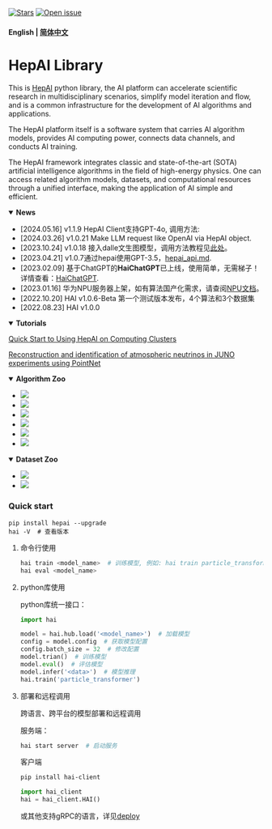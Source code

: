 [![Stars](https://img.shields.io/github/stars/zhangzhengde0225/CDNet)](
https://github.com/zhangzhengde0225/hai)
[![Open issue](https://img.shields.io/github/issues/zhangzhengde0225/CDNet)](
https://github.com/zhangzhengde0225/hai/issues)
<!-- [![Datasets](https://img.shields.io/static/v1?label=Download&message=datasets&color=green)](
https://github.com/zhangzhengde0225/CDNet/blob/master/docs/DATASETS.md)
[![Datasets](https://img.shields.io/static/v1?label=Download&message=source_code&color=orange)](
https://github.com/zhangzhengde0225/CDNet/archive/refs/heads/master.zip) -->

#### English | [简体中文](https://github.com/zhangzhengde0225/hai/blob/main/docs/readme_zh_cn.md)

# HepAI Library
This is [HepAI](https://ai.ihep.ac.cn) python library, the AI platform can accelerate scientific research in multidisciplinary scenarios, simplify model iteration and flow, and is a common infrastructure for the development of AI algorithms and applications.

The HepAI platform itself is a software system that carries AI algorithm models, provides AI computing power, connects data channels, and conducts AI training.

The HepAI framework integrates classic and state-of-the-art (SOTA) artificial intelligence algorithms in the field of high-energy physics. One can access related algorithm models, datasets, and computational resources through a unified interface, making the application of AI simple and efficient.

<details open>
<summary><b>News</b></summary>

+ [2024.05.16] v1.1.9 HepAI Client支持GPT-4o, 调用方法:
+ [2024.03.26] v1.0.21 Make LLM request like OpenAI via HepAI object.
+ [2023.10.24] v1.0.18 接入dalle文生图模型，调用方法教程见[此处](https://note.ihep.ac.cn/s/EG60U1Rtf)。
+ [2023.04.21] v1.0.7通过hepai使用GPT-3.5，[hepai_api.md](docs/hepai_api.md).
+ [2023.02.09] 基于ChatGPT的**HaiChatGPT**已上线，使用简单，无需梯子！详情查看：[HaiChatGPT](https://code.ihep.ac.cn/zdzhang/haichatgpt).
+ [2023.01.16] 华为NPU服务器上架，如有算法国产化需求，请查阅[NPU文档](docs/computing_power/npu_power_doc.md)。
+ [2022.10.20] HAI v1.0.6-Beta 第一个测试版本发布，4个算法和3个数据集
+ [2022.08.23] HAI v1.0.0
</details>

<details open>
<summary><b>Tutorials</b></summary>

[Quick Start to Using HepAI on Computing Clusters](docs/quickstart_hpc.md)

[Reconstruction and identification of atmospheric neutrinos in JUNO experiments using PointNet](https://code.ihep.ac.cn/zhangyiyu/pointnet)

</details>

<details open>
<summary><b>Algorithm Zoo</b></summary>
<a href="https://code.ihep.ac.cn/zdzhang/hai/-/blob/main/docs/model_zoo.md">
    <ul>
    <li>
    <img src="https://img.shields.io/static/v1?style=social&label=粒子物理&message=4 online, 3 TODO">
    <li>
    <img src="https://img.shields.io/static/v1?style=social&label=天体物理&message=1 TODO">
    <li>
    <img src="https://img.shields.io/static/v1?style=social&label=同步辐射&message=2 TODO">
    <li>
    <img src="https://img.shields.io/static/v1?style=social&label=中子物理&message=0">
    <li>
    <img src="https://img.shields.io/static/v1?style=social&label=通用神经网络&message=2 online, 5 TODO">
    <li>
    <img src="https://img.shields.io/static/v1?style=social&label=经典机器学习&message=TODO">
    </ul>
    </a>
    
</details>

<details open>
<summary><b>Dataset Zoo</b></summary>
<a href="https://code.ihep.ac.cn/zdzhang/hai/-/blob/main/docs/datasets.md">
<ul>
<li>
    <img src="https://img.shields.io/static/v1?style=social&label=粒子物理&message=3 available, 10+ TODO">
    <li>
    <img src="https://img.shields.io/static/v1?style=social&label=CV&message=1 available">
    </a>
</details>


### Quick start
```
pip install hepai --upgrade
hai -V  # 查看版本
```

1. 命令行使用

    ```bash
    hai train <model_name>  # 训练模型, 例如: hai train particle_transformer
    hai eval <model_name>
    ```

2. python库使用

    python库统一接口：
    ```python
    import hai
    
    model = hai.hub.load('<model_name>')  # 加载模型
    config = model.config  # 获取模型配置
    config.batch_size = 32  # 修改配置
    model.trian()  # 训练模型
    model.eval()  # 评估模型
    model.infer('<data>')  # 模型推理
    hai.train('particle_transformer')
    ```

3. 部署和远程调用

    跨语言、跨平台的模型部署和远程调用

    服务端：
    ```bash
    hai start server  # 启动服务
    ```
    客户端
    ```bash
    pip install hai-client
    ```
    ```python
    import hai_client
    hai = hai_client.HAI()
    ```
    或其他支持gRPC的语言，详见[deploy](docs/deploy.md)
